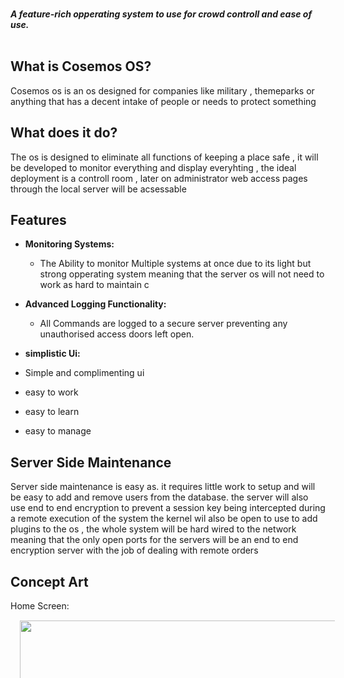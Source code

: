 
 
 <br>
  <img height=500 src='https://cdn.discordapp.com/attachments/865871878688866334/869200352132624394/Cosemos_OS_Logo.png' style='margin:1181px'>
</a>

 <br>
  <strong><i>A feature-rich opperating system to use for crowd controll and ease of use.</i></strong>
  <br>
  <br>



## What is Cosemos OS?
Cosemos os is an os designed for companies like military , themeparks or anything that has a decent intake of people or needs to protect something

## What does it do?
The os is designed to eliminate all functions of keeping a place safe , it will be developed to monitor everything and display everyhting , the ideal deployment is a controll room , later on administrator web access pages through the local server will be acsessable
## Features

* **Monitoring Systems:**
  * The Ability to monitor Multiple systems at once due to its light but strong opperating system meaning that the server os will not need to work as hard to maintain c

* **Advanced Logging Functionality:**
  * All Commands are logged to a secure server preventing any unauthorised access doors left open.
 
* **simplistic Ui:**
* Simple and complimenting ui 
* easy to work
* easy to learn
* easy to manage


## Server Side Maintenance
Server side maintenance is easy as.
it requires little work to setup and will be easy to add and remove users from the database.
the server will also use end to end encryption to prevent a session key being intercepted during a remote execution of the system
the kernel wil also be open to use to add plugins to the os , 
the whole system will be hard wired to the network meaning that the only open ports for the servers will be an end to end encryption server with the job of dealing with remote orders

## Concept Art
Home Screen:
<br>
  <img height=2480 src='https://cdn.discordapp.com/attachments/865871878688866334/869198303873601606/Lock_Screen_Concept.png' style='margin:15px'>
</a>
<br>
<br>
Login Screen:
<br>
  <img height=2480 src='https://cdn.discordapp.com/attachments/865871878688866334/869198304339193856/Login_Screen_Prompt_Concept.png' style='margin:3508px'>
</a>
<br>
<br>
Incorrect Password:
<br>
  <img height=2480 src='https://cdn.discordapp.com/attachments/865871878688866334/869198304259498025/Login_Screen_Prompt_Incorrect_Conept.png'>
</a>
<br>
<br>
Logging in screen:
<br>
  <img height=2480 src='https://cdn.discordapp.com/attachments/865871878688866334/869198302946689034/Login_Screen_Logging-in_Concept.png'>
</a>
<br>
<br>
Default Desktp:
<br>
  <img height=2480 src='https://cdn.discordapp.com/attachments/865871878688866334/869198283191517214/Desktop_Template_Concept.png'>
</a>

## More Updates Soon
